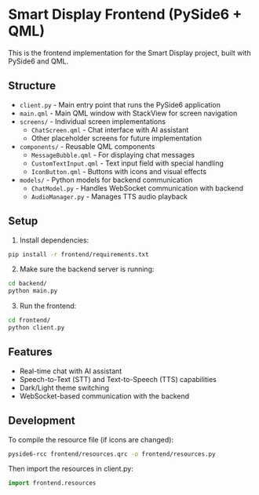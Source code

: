 # Smart Display Frontend (PySide6 + QML)

This is the frontend implementation for the Smart Display project, built with PySide6 and QML.

## Structure

- `client.py` - Main entry point that runs the PySide6 application
- `main.qml` - Main QML window with StackView for screen navigation
- `screens/` - Individual screen implementations
  - `ChatScreen.qml` - Chat interface with AI assistant
  - Other placeholder screens for future implementation
- `components/` - Reusable QML components
  - `MessageBubble.qml` - For displaying chat messages
  - `CustomTextInput.qml` - Text input field with special handling
  - `IconButton.qml` - Buttons with icons and visual effects
- `models/` - Python models for backend communication
  - `ChatModel.py` - Handles WebSocket communication with backend
  - `AudioManager.py` - Manages TTS audio playback

## Setup

1. Install dependencies:
```bash
pip install -r frontend/requirements.txt
```

2. Make sure the backend server is running:
```bash
cd backend/
python main.py
```

3. Run the frontend:
```bash
cd frontend/
python client.py
```

## Features

- Real-time chat with AI assistant
- Speech-to-Text (STT) and Text-to-Speech (TTS) capabilities
- Dark/Light theme switching
- WebSocket-based communication with the backend

## Development

To compile the resource file (if icons are changed):
```bash
pyside6-rcc frontend/resources.qrc -o frontend/resources.py
```

Then import the resources in client.py:
```python
import frontend.resources
